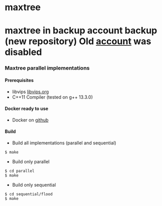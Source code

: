 
# maxtree
maxtree in backup account backup (new repository)
Old [account](https://github.com/niltonlqjr) was disabled
=======
### Maxtree parallel implementations

#### Prerequisites
- libvips [libvips.org](https://www.libvips.org/)
- C++11 Compiler (tested on g++ 13.3.0)

#### Docker ready to use

- Docker on [github](https://github.com/niltonlqjr/docker-libvips)

#### Build

- Build all implementations (parallel and sequential)
```console
$ make
```

- Build only parallel
```console
$ cd parallel
$ make
```

- Build only sequential
```console
$ cd sequential/flood
$ make
```
